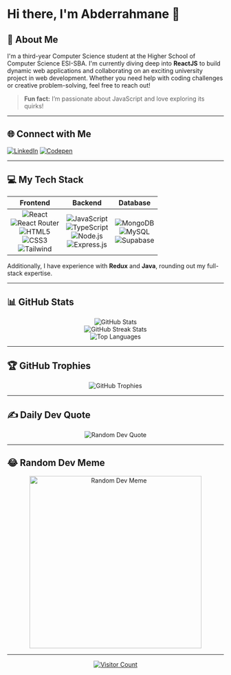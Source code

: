 # Hi there, I'm Abderrahmane 👋

## 💫 About Me
I'm a third-year Computer Science student at the Higher School of Computer Science ESI-SBA. I'm currently diving deep into **ReactJS** to build dynamic web applications and collaborating on an exciting university project in web development. Whether you need help with coding challenges or creative problem-solving, feel free to reach out!

> **Fun fact:** I’m passionate about JavaScript and love exploring its quirks!

---

## 🌐 Connect with Me
[![LinkedIn](https://img.shields.io/badge/LinkedIn-%230077B5.svg?logo=linkedin&logoColor=white)](https://linkedin.com/in/bendaia-abderrahmane-80b3a027b)
[![Codepen](https://img.shields.io/badge/Codepen-000000?style=for-the-badge&logo=codepen&logoColor=white)](https://codepen.io/abderrahmane1110)

---

## 💻 My Tech Stack

| Frontend | Backend | Database |
|:---:|:---:|:---:|
| ![React](https://img.shields.io/badge/react-%2320232a.svg?style=plastic&logo=react&logoColor=%2361DAFB) <br> ![React Router](https://img.shields.io/badge/React_Router-CA4245?style=plastic&logo=react-router&logoColor=white) <br> ![HTML5](https://img.shields.io/badge/html5-%23E34F26.svg?style=plastic&logo=html5&logoColor=white) <br> ![CSS3](https://img.shields.io/badge/css3-%231572B6.svg?style=plastic&logo=css3&logoColor=white) <br> ![Tailwind](https://img.shields.io/badge/Tailwind_CSS-06B6D4?style=flat&logo=tailwind-css&logoColor=white) | ![JavaScript](https://img.shields.io/badge/JavaScript-323330?style=plastic&logo=javascript&logoColor=white) <br> ![TypeScript](https://img.shields.io/badge/TypeScript-%23007ACC.svg?style=plastic&logo=typescript&logoColor=white) <br> ![Node.js](https://img.shields.io/badge/Node.js-43853D?style=plastic&logo=node.js&logoColor=white) <br> ![Express.js](https://img.shields.io/badge/Express.js-%23404d59.svg?style=plastic&logo=express&logoColor=%2361DAFB) | ![MongoDB](https://img.shields.io/badge/MongoDB-%234ea94b.svg?style=plastic&logo=mongodb&logoColor=white) <br> ![MySQL](https://img.shields.io/badge/MySQL-%2300f.svg?style=plastic&logo=mysql&logoColor=white) <br> ![Supabase](https://img.shields.io/badge/Supabase-3ECF8E?style=plastic&logo=supabase&logoColor=white) |

Additionally, I have experience with **Redux** and **Java**, rounding out my full-stack expertise.

---

## 📊 GitHub Stats
<p align="center">
  <img src="https://github-readme-stats.vercel.app/api?username=abderrahmanebnd&theme=react&hide_border=true&include_all_commits=false&count_private=false" alt="GitHub Stats" /><br>
  <img src="https://github-readme-streak-stats.herokuapp.com/?user=abderrahmanebnd&theme=react&hide_border=true" alt="GitHub Streak Stats" /><br>
  <img src="https://github-readme-stats.vercel.app/api/top-langs/?username=abderrahmanebnd&theme=react&hide_border=true&include_all_commits=false&count_private=false&layout=compact" alt="Top Languages" />
</p>

---

## 🏆 GitHub Trophies
<p align="center">
  <img src="https://github-profile-trophy.vercel.app/?username=abderrahmanebnd&theme=radical&no-frame=false&no-bg=false&margin-w=4" alt="GitHub Trophies" />
</p>

---

## ✍️ Daily Dev Quote
<p align="center">
  <img src="https://quotes-github-readme.vercel.app/api?type=horizontal&theme=gruvbox" alt="Random Dev Quote" />
</p>

---

## 😂 Random Dev Meme
<p align="center">
  <img src="https://randommeme-five.vercel.app/" style="height: 400px;" alt="Random Dev Meme" />
</p>

---

<p align="center">
  <a href="https://visitcount.itsvg.in">
    <img src="https://visitcount.itsvg.in/api?id=abderrahmanebnd&icon=0&color=0" alt="Visitor Count" />
  </a>
</p>

